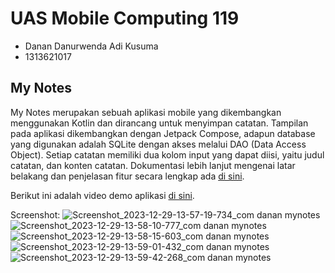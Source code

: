 # UAS Mobile Computing 119 

- Danan Danurwenda Adi Kusuma
- 1313621017

## My Notes

My Notes merupakan sebuah aplikasi mobile yang dikembangkan menggunakan Kotlin dan dirancang untuk menyimpan catatan. Tampilan pada aplikasi dikembangkan dengan Jetpack Compose, adapun database yang digunakan adalah SQLite dengan akses melalui DAO (Data Access Object). Setiap catatan memiliki dua kolom input yang dapat diisi, yaitu judul catatan, dan konten catatan. Dokumentasi lebih lanjut mengenai latar belakang dan penjelasan fitur secara lengkap ada [di sini](docs/Dokumentasi%20UAS%20Mobcom%20-%20Danan%20Danurwenda%20Adi%20Kusuma%20-%201313621017.pdf).

Berikut ini adalah video demo aplikasi [di sini](https://youtu.be/OQpYNwcEjUE).

Screenshot:
![Screenshot_2023-12-29-13-57-19-734_com danan mynotes](https://github.com/danandak/My-Notes/assets/89507504/dc488bd1-d8bf-42dd-ad46-d47047fb674d)
![Screenshot_2023-12-29-13-58-10-777_com danan mynotes](https://github.com/danandak/My-Notes/assets/89507504/2684e9a6-9480-45d6-9103-95150b81b090)
![Screenshot_2023-12-29-13-58-15-603_com danan mynotes](https://github.com/danandak/My-Notes/assets/89507504/9c0ea076-681e-491a-a112-e24cd3c3f611)
![Screenshot_2023-12-29-13-59-01-432_com danan mynotes](https://github.com/danandak/My-Notes/assets/89507504/9b31566a-7421-4424-9d1c-f01abfadaf1c)
![Screenshot_2023-12-29-13-59-42-268_com danan mynotes](https://github.com/danandak/My-Notes/assets/89507504/5f39e168-906b-4814-813f-db15f660db6c)
